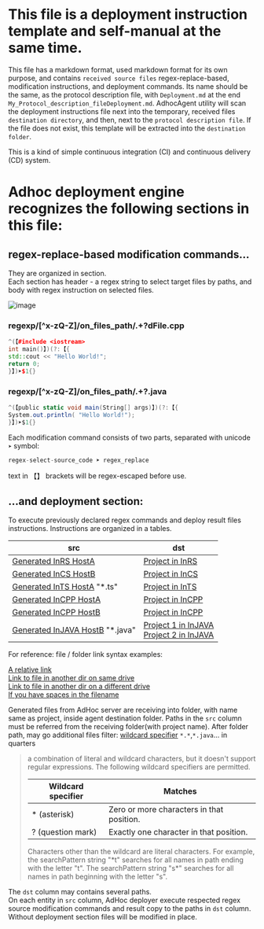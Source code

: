 # This file is a deployment instruction template and self-manual at the same time.

This file has a markdown format, used markdown format for its own purpose, and contains `received source files` regex-replace-based, modification instructions, and deployment commands. 
Its name should be the same, as the protocol description file, with `Deployment.md` at the end `My_Protocol_description_fileDeployment.md`.
AdhocAgent utility will scan the deployment instructions file next into the temporary, received files `destination directory`, and then, next to the `protocol description file`.
If the file does not exist, this template will be extracted into the `destination folder`.

This is a kind of simple continuous integration (CI) and continuous delivery (CD) system.

# Adhoc deployment engine recognizes the following sections in this file:
## regex-replace-based modification commands... 
They are organized in section.   
Each section has header - a regex string to select target files by paths, and body with regex instruction on selected files. 

![image](https://user-images.githubusercontent.com/29354319/169692722-e239ef4f-9a96-415a-a9f2-f81b8c923490.png)

### regexp\/[^x-zQ-Z]\/on_files_path\/.+?dFile\.cpp

```c++
^(【#include <iostream>
int main()】)(?:【{
std::cout << "Hello World!";
return 0;
}】)➤$1{}
```

### regexp\/[^x-zQ-Z]\/on_files_path\/.+?\.java

```C#
^(【public static void main(String[] args)】)(?:【{
System.out.println( "Hello World!");
}】)➤$1{}
```

Each modification command consists of two parts, separated with unicode `➤` symbol:

```c#
regex-select-source_code ➤ regex_replace
```

text in 【】 brackets will be regex-escaped before use.

## ...and deployment section:

To execute previously declared regex commands and deploy result files instructions. Instructions are organized in a tables.

| src                                                            | dst                                                                                                   |
|----------------------------------------------------------------|-------------------------------------------------------------------------------------------------------|
| [Generated InRS HostA](  Project_name/InRS/Host_A/  )          | [Project in InRS](    ../Path/To/Project_InRS)                                                        |
| [Generated InCS HostB](  Project_name/InCS/Host_B/  )          | [Project in InCS](    ../Path/To/Project_InCS)                                                        |
| [Generated InTS HostA](  Project_name/InTS/Host_A  ) "*.ts"    | [Project in InTS](    ../Path/To/Project_InTS)                                                        |
| [Generated InCPP HostA]( Project_name/InCPP/Host_A/ )          | [Project in InCPP](   ../Path/To/Project_InCPP)                                                       |
| [Generated InCPP HostB]( Project_name/InCPP/Host_B )           | [Project in InCPP](   ../Path/To/Project_InCPP_B)                                                     |
| [Generated InJAVA HostB](Project_name/InJAVA/Host_B/) "*.java" | [Project 1 in InJAVA](../Path/To/Project_InJAVA)<br>[Project 2 in InJAVA](../Path/To/Project2_InJAVA) |

For reference: file / folder link syntax examples:

[A relative link](../../some/dir/filename.ext)  
[Link to file in another dir on same drive](/another/dir/filename.ext)  
[Link to file in another dir on a different drive](/D:/dir/filename.ext)  
[If you have spaces in the filename](</C:/Program Files (x86)>)

Generated files from AdHoc server are receiving into folder, with name same as project, inside agent destination folder. 
Paths in the `src` column must be referred from the receiving folder(with project name). After folder path, may go additional files filter: [wildcard specifier](https://docs.microsoft.com/en-us/dotnet/api/System.IO.Directory.GetFiles?view=netcore-3.1) `*.*`,`*.java`...  in quarters  

>  a combination of literal and wildcard characters, but it doesn't support regular
>  expressions. The following wildcard specifiers are permitted.
>  
>  | **Wildcard specifier** | **Matches**                               |
>  |------------------------|-------------------------------------------|
>  | \* (asterisk)          | Zero or more characters in that position. |
>  | ? (question mark)      | Exactly one character in that position.   |
>  
>  Characters other than the wildcard are literal characters. For example, the
>  searchPattern string "\*t" searches for all names in path ending with the letter
>  "t". The searchPattern string "s\*" searches for all names in path beginning
>  with the letter "s".


The `dst` column may contains several paths.  
On each entity in `src` column, AdHoc deployer execute respected regex source modification commands and result copy to the paths in `dst` column.  
Without deployment section files will be modified in place.

